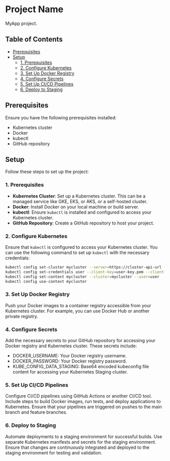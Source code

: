 # Project Name

MyApp project.

## Table of Contents

- [Prerequisites](#prerequisites)
- [Setup](#setup)
  - [1. Prerequisites](#1-prerequisites)
  - [2. Configure Kubernetes](#2-configure-kubernetes)
  - [3. Set Up Docker Registry](#3-set-up-docker-registry)
  - [4. Configure Secrets](#4-configure-secrets)
  - [5. Set Up CI/CD Pipelines](#5-set-up-cicd-pipelines)
  - [6. Deploy to Staging](#6-deploy-to-staging)

## Prerequisites

Ensure you have the following prerequisites installed:

- Kubernetes cluster
- Docker
- kubectl
- GitHub repository

## Setup

Follow these steps to set up the project:

### 1. Prerequisites

- **Kubernetes Cluster**: Set up a Kubernetes cluster. This can be a managed service like GKE, EKS, or AKS, or a self-hosted cluster.
- **Docker**: Install Docker on your local machine or build server.
- **kubectl**: Ensure `kubectl` is installed and configured to access your Kubernetes cluster.
- **GitHub Repository**: Create a GitHub repository to host your project.

### 2. Configure Kubernetes

Ensure that `kubectl` is configured to access your Kubernetes cluster. You can use the following command to set up `kubectl` with the necessary credentials:

```bash
kubectl config set-cluster mycluster --server=https://cluster-api-url --certificate-authority=ca.pem
kubectl config set-credentials user --client-key=user-key.pem --client-certificate=user-cert.pem
kubectl config set-context mycluster --cluster=mycluster --user=user
kubectl config use-context mycluster
```

### 3. Set Up Docker Registry

Push your Docker images to a container registry accessible from your Kubernetes cluster. For example, you can use Docker Hub or another private registry.

### 4. Configure Secrets

Add the necessary secrets to your GitHub repository for accessing your Docker registry and Kubernetes cluster. These secrets include:

- DOCKER_USERNAME: Your Docker registry username.
- DOCKER_PASSWORD: Your Docker registry password.
- KUBE_CONFIG_DATA_STAGING: Base64 encoded kubeconfig file content for accessing your Kubernetes Staging cluster. 

### 5. Set Up CI/CD Pipelines

Configure CI/CD pipelines using GitHub Actions or another CI/CD tool. Include steps to build Docker images, run tests, and deploy applications to Kubernetes. Ensure that your pipelines are triggered on pushes to the main branch and feature branches.

### 6.  Deploy to Staging

Automate deployments to a staging environment for successful builds. Use separate Kubernetes manifests and secrets for the staging environment. Ensure that changes are continuously integrated and deployed to the staging environment for testing and validation.
